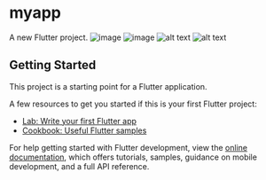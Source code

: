 # myapp

A new Flutter project.
![image](https://github.com/user-attachments/assets/024deb55-3ee9-4e01-865d-3be0d98c2e65)
![image](https://github.com/user-attachments/assets/cc3a0550-973f-4ed7-8f9e-aec822f2af09)
![alt text](image-2.png)
![alt text](image-3.png)

## Getting Started

This project is a starting point for a Flutter application.

A few resources to get you started if this is your first Flutter project:

- [Lab: Write your first Flutter app](https://docs.flutter.dev/get-started/codelab)
- [Cookbook: Useful Flutter samples](https://docs.flutter.dev/cookbook)

For help getting started with Flutter development, view the
[online documentation](https://docs.flutter.dev/), which offers tutorials,
samples, guidance on mobile development, and a full API reference.

